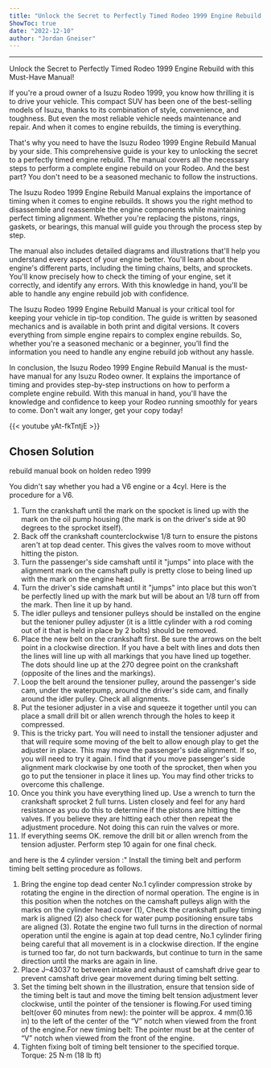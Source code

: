 ```yaml
---
title: "Unlock the Secret to Perfectly Timed Rodeo 1999 Engine Rebuild with this Must-Have Manual!"
ShowToc: true 
date: "2022-12-10"
author: "Jordan Gneiser"
---
```

*****
Unlock the Secret to Perfectly Timed Rodeo 1999 Engine Rebuild with this Must-Have Manual!

If you're a proud owner of a Isuzu Rodeo 1999, you know how thrilling it is to drive your vehicle. This compact SUV has been one of the best-selling models of Isuzu, thanks to its combination of style, convenience, and toughness. But even the most reliable vehicle needs maintenance and repair. And when it comes to engine rebuilds, the timing is everything.

That's why you need to have the Isuzu Rodeo 1999 Engine Rebuild Manual by your side. This comprehensive guide is your key to unlocking the secret to a perfectly timed engine rebuild. The manual covers all the necessary steps to perform a complete engine rebuild on your Rodeo. And the best part? You don't need to be a seasoned mechanic to follow the instructions.

The Isuzu Rodeo 1999 Engine Rebuild Manual explains the importance of timing when it comes to engine rebuilds. It shows you the right method to disassemble and reassemble the engine components while maintaining perfect timing alignment. Whether you're replacing the pistons, rings, gaskets, or bearings, this manual will guide you through the process step by step.

The manual also includes detailed diagrams and illustrations that'll help you understand every aspect of your engine better. You'll learn about the engine's different parts, including the timing chains, belts, and sprockets. You'll know precisely how to check the timing of your engine, set it correctly, and identify any errors. With this knowledge in hand, you'll be able to handle any engine rebuild job with confidence.

The Isuzu Rodeo 1999 Engine Rebuild Manual is your critical tool for keeping your vehicle in tip-top condition. The guide is written by seasoned mechanics and is available in both print and digital versions. It covers everything from simple engine repairs to complex engine rebuilds. So, whether you're a seasoned mechanic or a beginner, you'll find the information you need to handle any engine rebuild job without any hassle.

In conclusion, the Isuzu Rodeo 1999 Engine Rebuild Manual is the must-have manual for any Isuzu Rodeo owner. It explains the importance of timing and provides step-by-step instructions on how to perform a complete engine rebuild. With this manual in hand, you'll have the knowledge and confidence to keep your Rodeo running smoothly for years to come. Don't wait any longer, get your copy today!

{{< youtube yAt-fkTntjE >}} 



## Chosen Solution
 rebuild  manual book  on holden redeo 1999

 You didn't say whether you had a V6 engine or a 4cyl. Here is the procedure for a V6.
1. Turn the crankshaft until the mark on the spocket is lined up with the mark on the oil pump housing (the mark is on the driver's side at 90 degrees to the sprocket itself).
2. Back off the crankshaft counterclockwise 1/8 turn to ensure the pistons aren't at top dead center. This gives the valves room to move without hitting the piston.
3. Turn the passenger's side camshaft until it "jumps" into place with the alignment mark on the camshaft pully is pretty close to being lined up with the mark on the engine head.
4. Turn the driver's side camshaft until it "jumps" into place but this won't be perfectly lined up with the mark but will be about an 1/8 turn off from the mark. Then line it up by hand.
5. The idler pulleys and tensioner pulleys should be installed on the engine but the tenioner pulley adjuster (it is a little cylinder with a rod coming out of it that is held in place by 2 bolts) should be removed.
6. Place the new belt on the crankshaft first. Be sure the arrows on the belt point in a clockwise direction. If you have a belt with lines and dots then the lines will line up with all markings that you have lined up together. The dots should line up at the 270 degree point on the crankshaft (opposite of the lines and the markings).
7. Loop the belt around the tensioner pulley, around the passenger's side cam, under the waterpump, around the driver's side cam, and finally around the idler pulley. Check all alignments.
8. Put the tesioner adjuster in a vise and squeeze it together until you can place a small drill bit or allen wrench through the holes to keep it compressed.
9. This is the tricky part. You will need to install the tensioner adjuster and that will require some moving of the belt to allow enough play to get the adjuster in place. This may move the passenger's side alignment. If so, you will need to try it again. I find that if you move passenger's side alignment mark clockwise by one tooth of the sprocket, then when you go to put the tensioner in place it lines up. You may find other tricks to overcome this challenge.
10. Once you think you have everything lined up. Use a wrench to turn the crankshaft sprocket 2 full turns. Listen closely and feel for any hard resistance as you do this to determine if the pistons are hitting the valves. If you believe they are hitting each other then repeat the adjustment procedure. Not doing this can ruin the valves or more.
11. If everything seems OK. remove the drill bit or allen wrench from the tension adjuster. Perform step 10 again for one final check.

 and here is the 4 cylinder version :"
Install the timing belt and perform timing belt setting
procedure as follows.
1. Bring the engine top dead center No.1 cylinder compression stroke by rotating the engine in the direction of normal operation.
The engine is in this position when the notches on the camshaft pulleys align with the marks on the cylinder head cover
(1), Check the crankshaft pulley timing mark is aligned
(2) also check for water pump positioning ensure tabs are aligned
(3). Rotate the engine two full turns in the direction of normal operation until the engine is again at top dead centre, No.1 cylinder firing being careful that all movement is in a clockwise direction.
 If the engine is turned too far, do not turn backwards, but continue to turn in the same direction until the marks are again in line.
2. Place J–43037 to between intake and exhaust of camshaft drive gear to prevent camshaft drive gear movement during timing belt setting.
3. Set the timing belt shown in the illustration, ensure that tension side of the timing belt is taut and move the timing belt tension adjustment lever clockwise, until the pointer of the tensioner is
flowing.For used timing belt(over 60 minutes from new): the pointer will be approx. 4 mm(0.16 in) to the left of the center of the “V” notch when viewed from the front of the engine.For new timing belt: The pointer must be at the center of “V” notch when viewed from the front of the engine.
4. Tighten fixing bolt of timing belt tensioner to the specified torque.
Torque: 25 N·m (18 lb ft)





